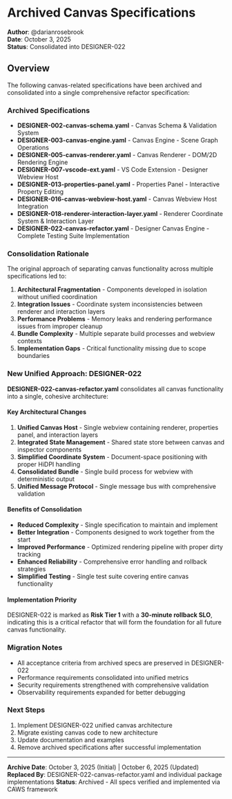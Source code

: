 # Archived Canvas Specifications

**Author**: @darianrosebrook  
**Date**: October 3, 2025  
**Status**: Consolidated into DESIGNER-022

## Overview

The following canvas-related specifications have been archived and consolidated into a single comprehensive refactor specification:

### Archived Specifications

- **DESIGNER-002-canvas-schema.yaml** - Canvas Schema & Validation System
- **DESIGNER-003-canvas-engine.yaml** - Canvas Engine - Scene Graph Operations
- **DESIGNER-005-canvas-renderer.yaml** - Canvas Renderer - DOM/2D Rendering Engine
- **DESIGNER-007-vscode-ext.yaml** - VS Code Extension - Designer Webview Host
- **DESIGNER-013-properties-panel.yaml** - Properties Panel - Interactive Property Editing
- **DESIGNER-016-canvas-webview-host.yaml** - Canvas Webview Host Integration
- **DESIGNER-018-renderer-interaction-layer.yaml** - Renderer Coordinate System & Interaction Layer
- **DESIGNER-022-canvas-refactor.yaml** - Designer Canvas Engine - Complete Testing Suite Implementation

### Consolidation Rationale

The original approach of separating canvas functionality across multiple specifications led to:

1. **Architectural Fragmentation** - Components developed in isolation without unified coordination
2. **Integration Issues** - Coordinate system inconsistencies between renderer and interaction layers
3. **Performance Problems** - Memory leaks and rendering performance issues from improper cleanup
4. **Bundle Complexity** - Multiple separate build processes and webview contexts
5. **Implementation Gaps** - Critical functionality missing due to scope boundaries

### New Unified Approach: DESIGNER-022

**DESIGNER-022-canvas-refactor.yaml** consolidates all canvas functionality into a single, cohesive architecture:

#### Key Architectural Changes

1. **Unified Canvas Host** - Single webview containing renderer, properties panel, and interaction layers
2. **Integrated State Management** - Shared state store between canvas and inspector components
3. **Simplified Coordinate System** - Document-space positioning with proper HiDPI handling
4. **Consolidated Bundle** - Single build process for webview with deterministic output
5. **Unified Message Protocol** - Single message bus with comprehensive validation

#### Benefits of Consolidation

- **Reduced Complexity** - Single specification to maintain and implement
- **Better Integration** - Components designed to work together from the start
- **Improved Performance** - Optimized rendering pipeline with proper dirty tracking
- **Enhanced Reliability** - Comprehensive error handling and rollback strategies
- **Simplified Testing** - Single test suite covering entire canvas functionality

#### Implementation Priority

DESIGNER-022 is marked as **Risk Tier 1** with a **30-minute rollback SLO**, indicating this is a critical refactor that will form the foundation for all future canvas functionality.

### Migration Notes

- All acceptance criteria from archived specs are preserved in DESIGNER-022
- Performance requirements consolidated into unified metrics
- Security requirements strengthened with comprehensive validation
- Observability requirements expanded for better debugging

### Next Steps

1. Implement DESIGNER-022 unified canvas architecture
2. Migrate existing canvas code to new architecture
3. Update documentation and examples
4. Remove archived specifications after successful implementation

---

**Archive Date**: October 3, 2025 (Initial) | October 6, 2025 (Updated)
**Replaced By**: DESIGNER-022-canvas-refactor.yaml and individual package implementations
**Status**: Archived - All specs verified and implemented via CAWS framework
